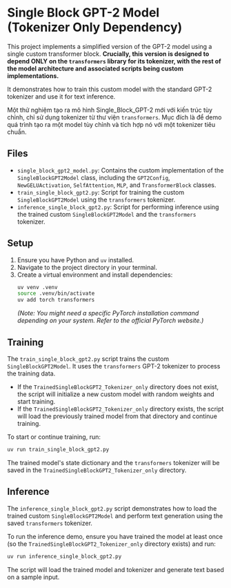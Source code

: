 # Single Block GPT-2 Model (Tokenizer Only Dependency)

This project implements a simplified version of the GPT-2 model using a single custom transformer block. **Crucially, this version is designed to depend ONLY on the `transformers` library for its tokenizer, with the rest of the model architecture and associated scripts being custom implementations.**

It demonstrates how to train this custom model with the standard GPT-2 tokenizer and use it for text inference.

Một thử nghiệm tạo ra mô hình Single_Block_GPT-2 mới với kiến trúc tùy chỉnh, chỉ sử dụng tokenizer từ thư viện `transformers`. Mục đích là để demo quá trình tạo ra một model tùy chỉnh và tích hợp nó với một tokenizer tiêu chuẩn.

## Files

- `single_block_gpt2_model.py`: Contains the custom implementation of the `SingleBlockGPT2Model` class, including the `GPT2Config`, `NewGELUActivation`, `SelfAttention`, `MLP`, and `TransformerBlock` classes.
- `train_single_block_gpt2.py`: Script for training the custom `SingleBlockGPT2Model` using the `transformers` tokenizer.
- `inference_single_block_gpt2.py`: Script for performing inference using the trained custom `SingleBlockGPT2Model` and the `transformers` tokenizer.

## Setup

1. Ensure you have Python and `uv` installed.
2. Navigate to the project directory in your terminal.
3. Create a virtual environment and install dependencies:
   ```bash
   uv venv .venv
   source .venv/bin/activate
   uv add torch transformers
   ```
   *(Note: You might need a specific PyTorch installation command depending on your system. Refer to the official PyTorch website.)*

## Training

The `train_single_block_gpt2.py` script trains the custom `SingleBlockGPT2Model`. It uses the `transformers` GPT-2 tokenizer to process the training data.

- If the `TrainedSingleBlockGPT2_Tokenizer_only` directory does not exist, the script will initialize a new custom model with random weights and start training.
- If the `TrainedSingleBlockGPT2_Tokenizer_only` directory exists, the script will load the previously trained model from that directory and continue training.

To start or continue training, run:

```bash
uv run train_single_block_gpt2.py
```

The trained model's state dictionary and the `transformers` tokenizer will be saved in the `TrainedSingleBlockGPT2_Tokenizer_only` directory.

## Inference

The `inference_single_block_gpt2.py` script demonstrates how to load the trained custom `SingleBlockGPT2Model` and perform text generation using the saved `transformers` tokenizer.

To run the inference demo, ensure you have trained the model at least once (so the `TrainedSingleBlockGPT2_Tokenizer_only` directory exists) and run:

```bash
uv run inference_single_block_gpt2.py
```

The script will load the trained model and tokenizer and generate text based on a sample input.
